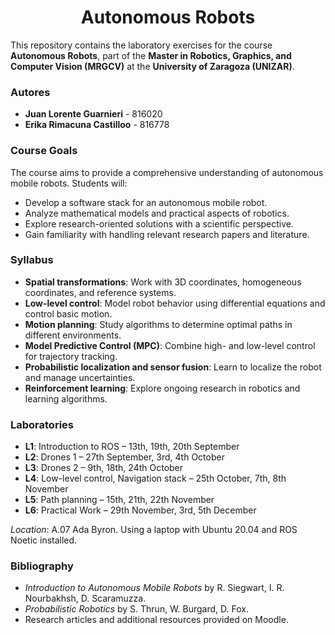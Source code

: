<h1 align="center">Autonomous Robots</h1>

This repository contains the laboratory exercises for the course **Autonomous Robots**, part of the **Master in Robotics, Graphics, and Computer Vision (MRGCV)** at the **University of Zaragoza (UNIZAR)**.

### Autores

- **Juan Lorente Guarnieri** - 816020
- **Erika Rimacuna Castilloo** - 816778

### Course Goals

The course aims to provide a comprehensive understanding of autonomous mobile robots. Students will:
- Develop a software stack for an autonomous mobile robot.
- Analyze mathematical models and practical aspects of robotics.
- Explore research-oriented solutions with a scientific perspective.
- Gain familiarity with handling relevant research papers and literature.

### Syllabus

- **Spatial transformations**: Work with 3D coordinates, homogeneous coordinates, and reference systems.
- **Low-level control**: Model robot behavior using differential equations and control basic motion.
- **Motion planning**: Study algorithms to determine optimal paths in different environments.
- **Model Predictive Control (MPC)**: Combine high- and low-level control for trajectory tracking.
- **Probabilistic localization and sensor fusion**: Learn to localize the robot and manage uncertainties.
- **Reinforcement learning**: Explore ongoing research in robotics and learning algorithms.

### Laboratories

- **L1**: Introduction to ROS – 13th, 19th, 20th September
- **L2**: Drones 1 – 27th September, 3rd, 4th October
- **L3**: Drones 2 – 9th, 18th, 24th October
- **L4**: Low-level control, Navigation stack – 25th October, 7th, 8th November
- **L5**: Path planning – 15th, 21th, 22th November
- **L6**: Practical Work – 29th November, 3rd, 5th December

*Location*: A.07 Ada Byron. Using a laptop with Ubuntu 20.04 and ROS Noetic installed.


### Bibliography

- *Introduction to Autonomous Mobile Robots* by R. Siegwart, I. R. Nourbakhsh, D. Scaramuzza.
- *Probabilistic Robotics* by S. Thrun, W. Burgard, D. Fox.
- Research articles and additional resources provided on Moodle.